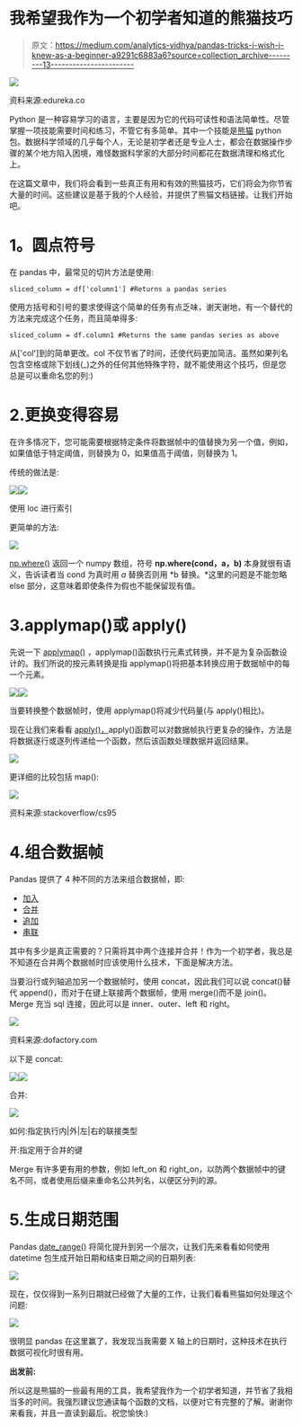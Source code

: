 # 我希望我作为一个初学者知道的熊猫技巧

> 原文：<https://medium.com/analytics-vidhya/pandas-tricks-i-wish-i-knew-as-a-beginner-a9291c6883a6?source=collection_archive---------13----------------------->

![](img/6145cc6a6c019ab6676ba71a01a12e4e.png)

资料来源:edureka.co

Python 是一种容易学习的语言，主要是因为它的代码可读性和语法简单性。尽管掌握一项技能需要时间和练习，不管它有多简单。其中一个技能是[熊猫](https://pandas.pydata.org/) python 包。数据科学领域的几乎每个人，无论是初学者还是专业人士，都会在数据操作步骤的某个地方陷入困境，难怪数据科学家的大部分时间都花在数据清理和格式化上。

在这篇文章中，我们将会看到一些真正有用和有效的熊猫技巧，它们将会为你节省大量的时间。这些建议是基于我的个人经验，并提供了熊猫文档链接。让我们开始吧。

# **1。圆点符号**

在 pandas 中，最常见的切片方法是使用:

```
sliced_column = df['column1'] #Returns a pandas series
```

使用方括号和引号的要求使得这个简单的任务有点乏味，谢天谢地，有一个替代的方法来完成这个任务，而且简单得多:

```
sliced_column = df.column1 #Returns the same pandas series as above
```

从['col']到的简单更改。col 不仅节省了时间，还使代码更加简洁。虽然如果列名包含空格或除下划线(_)之外的任何其他特殊字符，就不能使用这个技巧，但是您总是可以重命名您的列:)

# 2.更换变得容易

在许多情况下，您可能需要根据特定条件将数据帧中的值替换为另一个值，例如，如果值低于特定阈值，则替换为 0，如果值高于阈值，则替换为 1。

传统的做法是:

![](img/fa992baff496c23cf35464f3261ef6c7.png)![](img/71e0207aee04992d3c9c2ed725e84ff9.png)

使用 loc 进行索引

更简单的方法:

![](img/d9ce11511e045609e70eafdde5f5688e.png)

[np.where()](https://numpy.org/doc/1.18/reference/generated/numpy.where.html) 返回一个 numpy 数组，符号 **np.where(cond，a，b)** 本身就很有语义，告诉读者当 cond 为真时用 *a* 替换否则用 *b 替换。*这里的问题是不能忽略 else 部分，这意味着即使条件为假也不能保留现有值。

# 3.applymap()或 apply()

先说一下 [applymap()](https://pandas.pydata.org/pandas-docs/stable/reference/api/pandas.DataFrame.applymap.html) ，applymap()函数执行元素式转换，并不是为复杂函数设计的。我们所说的按元素转换是指 applymap()将把基本转换应用于数据帧中的每一个元素。

![](img/5b08c2a657024627659c488e595dad8b.png)![](img/236f95202a4c448abf1d2ae468c6f879.png)

当要转换整个数据帧时，使用 applymap()将减少代码量(与 apply()相比)。

现在让我们来看看 [apply()，](https://pandas.pydata.org/pandas-docs/stable/reference/api/pandas.DataFrame.apply.html)apply()函数可以对数据帧执行更复杂的操作，方法是将数据逐行或逐列传递给一个函数，然后该函数处理数据并返回结果。

![](img/a753f9eac89a74a7d32b6b973dacaf68.png)

更详细的比较包括 map():

![](img/a38f28e3b671f60f559f560b1e0cca42.png)

资料来源:stackoverflow/cs95

# 4.组合数据帧

Pandas 提供了 4 种不同的方法来组合数据帧，即:

*   [加入](https://pandas.pydata.org/pandas-docs/stable/reference/api/pandas.DataFrame.join.html)
*   [合并](https://pandas.pydata.org/pandas-docs/stable/reference/api/pandas.DataFrame.merge.html)
*   [追加](https://pandas.pydata.org/pandas-docs/stable/reference/api/pandas.DataFrame.append.html)
*   [串联](https://pandas.pydata.org/pandas-docs/stable/reference/api/pandas.concat.html)

其中有多少是真正需要的？只需将其中两个连接并合并！作为一个初学者，我总是不知道在合并两个数据帧时应该使用什么技术，下面是解决方法。

当要沿行或列轴追加另一个数据帧时，使用 concat，因此我们可以说 concat()替代 append()，而对于在键上联接两个数据帧，使用 merge()而不是 join()。Merge 充当 sql 连接，因此可以是 inner、outer、left 和 right。

![](img/eed2af9f137a777dc44463721123c723.png)

资料来源:dofactory.com

以下是 concat:

![](img/5e87f5b80cdafb86ecb5bfa29e13c3c6.png)![](img/f1507fddc403badae7710f4bb5d0e7dd.png)

合并:

![](img/9a598caf0d95b9f76ae38bd74be06a06.png)

如何:指定执行内|外|左|右的联接类型

开:指定用于合并的键

Merge 有许多更有用的参数，例如 left_on 和 right_on，以防两个数据帧中的键名不同，或者使用后缀来重命名公共列名，以便区分列的源。

# 5.生成日期范围

Pandas [date_range()](https://pandas.pydata.org/pandas-docs/stable/reference/api/pandas.date_range.html) 将简化提升到另一个层次，让我们先来看看如何使用 datetime 包生成开始日期和结束日期之间的日期列表:

![](img/b1174f3f372191cdc219854582947cef.png)

现在，仅仅得到一系列日期就已经做了大量的工作，让我们看看熊猫如何处理这个问题:

![](img/bcbd132e2c01d8cadab3aa5fb4e172fc.png)

很明显 pandas 在这里赢了，我发现当我需要 X 轴上的日期时，这种技术在执行数据可视化时很有用。

**出发前:**

所以这是熊猫的一些最有用的工具，我希望我作为一个初学者知道，并节省了我相当多的时间。我强烈建议您通读每个函数的文档，以便对它有完整的了解。谢谢你来看我，并且一直读到最后。祝您愉快:)